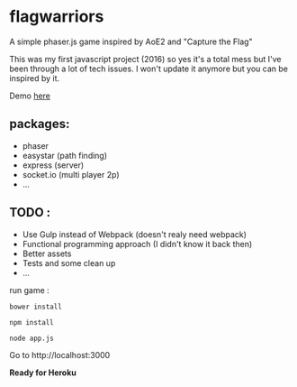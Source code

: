 # flagwarriors
A simple phaser.js game inspired by AoE2 and "Capture the Flag"

This was my first javascript project (2016) so yes it's a total mess but I've been through a lot of tech issues.
I won't update it anymore but you can be inspired by it.

Demo [here](https://flagwarriors.herokuapp.com)

## packages: 
* phaser
* easystar (path finding)
* express (server)
* socket.io (multi player 2p)
* ...

## TODO : 
* Use Gulp instead of Webpack (doesn't realy need webpack)
* Functional programming approach (I didn't know it back then)
* Better assets
* Tests and some clean up
* ...

run game :

`
bower install
`

`
npm install
`

`
node app.js
`

Go to http://localhost:3000

**Ready for Heroku**

